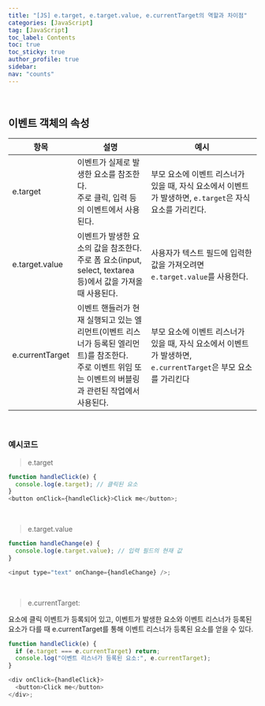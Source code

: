 ```yaml
---
title: "[JS] e.target, e.target.value, e.currentTarget의 역할과 차이점"
categories: [JavaScript]
tag: [JavaScript]
toc_label: Contents
toc: true
toc_sticky: true
author_profile: true
sidebar:
nav: "counts"
---
```


<br>

## 이벤트 객체의 속성

| 항목            | 설명                                                                                                                                                           | 예시                                                                                                           |
| --------------- | -------------------------------------------------------------------------------------------------------------------------------------------------------------- | -------------------------------------------------------------------------------------------------------------- |
| e.target        | 이벤트가 실제로 발생한 요소를 참조한다.<br>주로 클릭, 입력 등의 이벤트에서 사용된다.                                                                           | 부모 요소에 이벤트 리스너가 있을 때, 자식 요소에서 이벤트가 발생하면, `e.target`은 자식 요소를 가리킨다.       |
| e.target.value  | 이벤트가 발생한 요소의 값을 참조한다.<br> 주로 폼 요소(input, select, textarea 등)에서 값을 가져올 때 사용된다.                                                | 사용자가 텍스트 필드에 입력한 값을 가져오려면 `e.target.value`를 사용한다.                                     |
| e.currentTarget | 이벤트 핸들러가 현재 실행되고 있는 엘리먼트(이벤트 리스너가 등록된 엘리먼트)를 참조한다. <br>주로 이벤트 위임 또는 이벤트의 버블링과 관련된 작업에서 사용된다. | 부모 요소에 이벤트 리스너가 있을 때, 자식 요소에서 이벤트가 발생하면, `e.currentTarget`은 부모 요소를 가리킨다 |

<br>

### 예시코드

> e.target

```js
function handleClick(e) {
  console.log(e.target); // 클릭된 요소
}
<button onClick={handleClick}>Click me</button>;
```

<br>

> e.target.value

```js
function handleChange(e) {
  console.log(e.target.value); // 입력 필드의 현재 값
}

<input type="text" onChange={handleChange} />;
```

<br>

> e.currentTarget:

요소에 클릭 이벤트가 등록되어 있고, 이벤트가 발생한 요소와 이벤트 리스너가 등록된 요소가 다를 때 e.currentTarget를 통해 이벤트 리스너가 등록된 요소를 얻을 수 있다.

```js
function handleClick(e) {
  if (e.target === e.currentTarget) return;
  console.log("이벤트 리스너가 등록된 요소:", e.currentTarget);
}

<div onClick={handleClick}>
  <button>Click me</button>
</div>;
```

<br>
